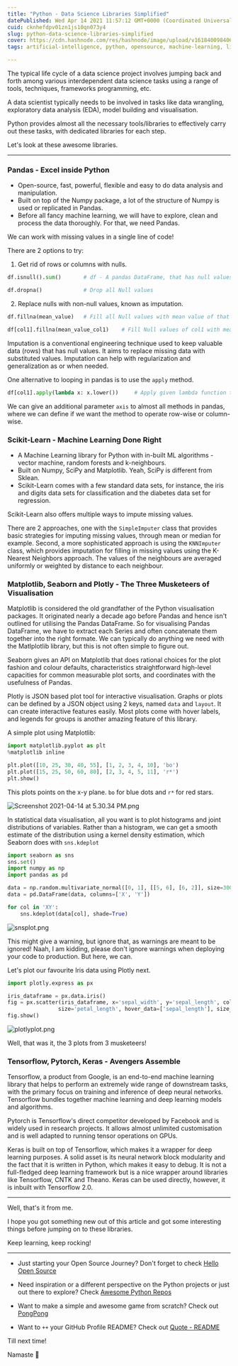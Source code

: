 ```yaml
---
title: "Python - Data Science Libraries Simplified"
datePublished: Wed Apr 14 2021 11:57:12 GMT+0000 (Coordinated Universal Time)
cuid: cknhefdpv01zn1js10qn073y4
slug: python-data-science-libraries-simplified
cover: https://cdn.hashnode.com/res/hashnode/image/upload/v1618400984064/7IhAyGMIe.png
tags: artificial-intelligence, python, opensource, machine-learning, libraries

---
```


The typical life cycle of a data science project involves jumping back and forth among various interdependent data science tasks using a range of tools, techniques, frameworks programming, etc.

A data scientist typically needs to be involved in tasks like data wrangling, exploratory data analysis (EDA), model building and visualisation.

Python provides almost all the necessary tools/libraries to effectively carry out these tasks, with dedicated libraries for each step.

Let's look at these awesome libraries.

---

### Pandas - Excel inside Python

- Open-source, fast, powerful, flexible and easy to do data analysis and manipulation.
- Built on top of the Numpy package, a lot of the structure of Numpy is used or replicated in Pandas.
- Before all fancy machine learning, we will have to explore, clean and process the data thoroughly. For that, we need Pandas.

We can work with missing values in a single line of code!

There are 2 options to try:

1. Get rid of rows or columns with nulls.

```python
df.isnull().sum()       # df - A pandas DataFrame, that has null values. Find total null values.
```

```python
df.dropna()             # Drop all Null values
```

2. Replace nulls with non-null values, known as imputation.

```python
df.fillna(mean_value)   # Fill all Null values with mean value of that column. mean_value is a variable that stores the mean value. All Null values will be filled.

df[col1].fillna(mean_value_col1)    # Fill Null values of col1 with mean value of col1.
```

Imputation is a conventional engineering technique used to keep valuable data (rows) that has null values. It aims to replace missing data with substituted values. Imputation can help with regularization and generalization as or when needed.

One alternative to looping in pandas is to use the `apply` method.

```python
df[col1].apply(lambda x: x.lower())     # Apply given lambda function to all values in column col1.
```

We can give an additional parameter `axis` to almost all methods in pandas, where we can define if we want the method to operate row-wise or column-wise.

### Scikit-Learn - Machine Learning Done Right

- A Machine Learning library for Python with in-built ML algorithms - vector machine, random forests and k-neighbours.
- Built on Numpy, SciPy and Matplotlib. Yeah, SciPy is different from Sklean.
- Scikit-Learn comes with a few standard data sets, for instance, the iris and digits data sets for classification and the diabetes data set for regression.

Scikit-Learn also offers multiple ways to impute missing values.

There are 2 approaches, one with the `SimpleImputer` class that provides basic strategies for imputing missing values, through mean or median for example. Second, a more sophisticated approach is using the `KNNImputer` class, which provides imputation for filling in missing values using the K-Nearest Neighbors approach. The values of the neighbours are averaged uniformly or weighted by distance to each neighbour.

### Matplotlib, Seaborn and Plotly - The Three Musketeers of Visualisation

Matplotlib is considered the old grandfather of the Python visualisation packages. It originated nearly a decade ago before Pandas and hence isn't outlined for utilising the Pandas DataFrame. So for visualising Pandas DataFrame, we have to extract each Series and often concatenate them together into the right formate. We can typically do anything we need with the Matlplotlib library, but this is not often simple to figure out.

Seaborn gives an API on Matplotlib that does rational choices for the plot fashion and colour defaults, characteristics straightforward high-level capacities for common measurable plot sorts, and coordinates with the usefulness of Pandas.

Plotly is JSON based plot tool for interactive visualisation. Graphs or plots can be defined by a JSON object using 2 keys, named `data` and `layout`. It can create interactive features easily. Most plots come with hover labels, and legends for groups is another amazing feature of this library.

A simple plot using Matplotlib:

```python
import matplotlib.pyplot as plt
%matplotlib inline

plt.plot([10, 25, 30, 40, 55], [1, 2, 3, 4, 10], 'bo')
plt.plot([15, 25, 50, 60, 80], [2, 3, 4, 5, 11], 'r*')
plt.show()
```

This plots points on the x-y plane. `bo` for blue dots and `r*` for red stars.

![Screenshot 2021-04-14 at 5.30.34 PM.png](https://cdn.hashnode.com/res/hashnode/image/upload/v1618401694801/G8sMlc6wd.png)

In statistical data visualisation, all you want is to plot histograms and joint distributions of variables. Rather than a histogram, we can get a smooth estimate of the distribution using a kernel density estimation, which Seaborn does with `sns.kdeplot`

```python
import seaborn as sns
sns.set()
import numpy as np
import pandas as pd

data = np.random.multivariate_normal([0, 1], [[5, 6], [6, 2]], size=30000)
data = pd.DataFrame(data, columns=['X', 'Y'])

for col in 'XY':
    sns.kdeplot(data[col], shade=True)
```

![snsplot.png](https://cdn.hashnode.com/res/hashnode/image/upload/v1618401275049/5bPXK_fdN.png)

This might give a warning, but ignore that, as warnings are meant to be ignored! Naah, I am kidding, please don't ignore warnings when deploying your code to production. But here, we can.

Let's plot our favourite Iris data using Plotly next.

```python
import plotly.express as px

iris_dataframe = px.data.iris()
fig = px.scatter(iris_dataframe, x='sepal_width', y='sepal_length', color='species',
                size='petal_length', hover_data=['sepal_length'], size_max=35)
fig.show()
```

![plotlyplot.png](https://cdn.hashnode.com/res/hashnode/image/upload/v1618401290723/DcayYMGq2.png)

Well, that was it, the 3 plots from 3 musketeers!

### Tensorflow, Pytorch, Keras - Avengers Assemble

Tensorflow, a product from Google, is an end-to-end machine learning library that helps to perform an extremely wide range of downstream tasks, with the primary focus on training and inference of deep neural networks. Tensorflow bundles together machine learning and deep learning models and algorithms.

Pytorch is Tensorflow's direct competitor developed by Facebook and is widely used in research projects. It allows almost unlimited customisation and is well adapted to running tensor operations on GPUs.

Keras is built on top of Tensorflow, which makes it a wrapper for deep learning purposes. A solid asset is its neural network block modularity and the fact that it is written in Python, which makes it easy to debug. It is not a full-fledged deep learning framework but is a nice wrapper around libraries like Tensorflow, CNTK and Theano. Keras can be used directly, however, it is inbuilt with Tensorflow 2.0.

---

Well, that's it from me.

I hope you got something new out of this article and got some interesting things before jumping on to these libraries.

Keep learning, keep rocking!

---

- Just starting your Open Source Journey? Don't forget to check [Hello Open Source](https://github.com/siddharth2016/hello-open-source)

- Need inspiration or a different perspective on the Python projects or just out there to explore? Check [Awesome Python Repos](https://github.com/siddharth2016/awesome-python-repos)

- Want to make a simple and awesome game from scratch? Check out [PongPong](https://github.com/siddharth2016/PongPong)

- Want to `++` your GitHub Profile README? Check out [Quote - README](https://github.com/marketplace/actions/quote-readme)

Till next time!

Namaste 🙏